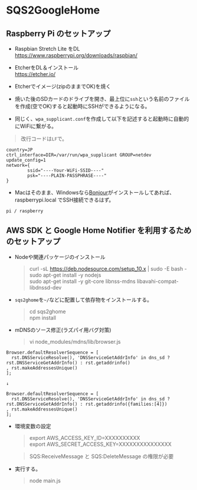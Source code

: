 # SQS2GoogleHome

## Raspberry Pi のセットアップ

* Raspbian Stretch Lite をDL  
  https://www.raspberrypi.org/downloads/raspbian/

* EtcherをDL＆インストール  
  https://etcher.io/

* Etcherでイメージ(zipのままでOK)を焼く

* 焼いた後のSDカードのドライブを開き、最上位に`ssh`という名前のファイルを作成(空でOK)すると起動時にSSHができるようになる。

* 同じく、`wpa_supplicant.conf`を作成して以下を記述すると起動時に自動的にWiFiに繋がる。

> 改行コードは`LF`で。

```
country=JP
ctrl_interface=DIR=/var/run/wpa_supplicant GROUP=netdev
update_config=1
network={
        ssid="----Your-WiFi-SSID----"
        psk="----PLAIN-PASSPHRASE----"
}
```

* Macはそのまま、Windowsなら[Bonjour](https://support.apple.com/kb/DL999?viewlocale=en_US&locale=en_US)がインストールしてあれば、raspberrypi.local でSSH接続できるはず。

```
pi / raspberry
```

## AWS SDK と Google Home Notifier を利用するためのセットアップ 

* Nodeや関連パッケージのインストール  
  > curl -sL https://deb.nodesource.com/setup_10.x | sudo -E bash -  
  > sudo apt-get install -y nodejs  
  > sudo apt-get install -y git-core libnss-mdns libavahi-compat-libdnssd-dev  


* `sqs2ghome`を`~/`などに配置して依存物をインストールする。
  > cd sqs2ghome  
  > npm install

* mDNSのソース修正(ラズパイ用バグ対策)  
  > vi node_modules/mdns/lib/browser.js

```
Browser.defaultResolverSequence = [
  rst.DNSServiceResolve(), 'DNSServiceGetAddrInfo' in dns_sd ? rst.DNSServiceGetAddrInfo() : rst.getaddrinfo()
, rst.makeAddressesUnique()
];

↓

Browser.defaultResolverSequence = [
  rst.DNSServiceResolve(), 'DNSServiceGetAddrInfo' in dns_sd ? rst.DNSServiceGetAddrInfo() : rst.getaddrinfo({families:[4]})
, rst.makeAddressesUnique()
];
```

* 環境変数の設定  
  > export AWS_ACCESS_KEY_ID=XXXXXXXXXX  
  > export AWS_SECRET_ACCESS_KEY=XXXXXXXXXXXXXXX  
    
  > SQS:ReceiveMessage と SQS:DeleteMessage の権限が必要

* 実行する。  
  > node main.js